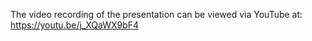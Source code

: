 The video recording of the presentation can be viewed via YouTube at:  
https://youtu.be/j_XQaWX9bF4  
